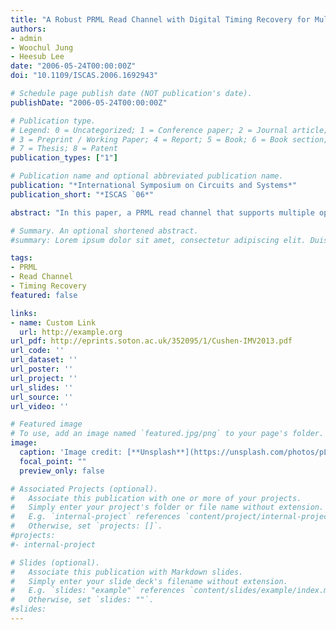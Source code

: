 ```yaml
---
title: "A Robust PRML Read Channel with Digital Timing Recovery for Multi-Format Optical Disc"
authors:
- admin
- Woochul Jung
- Heesub Lee
date: "2006-05-24T00:00:00Z"
doi: "10.1109/ISCAS.2006.1692943"

# Schedule page publish date (NOT publication's date).
publishDate: "2006-05-24T00:00:00Z"

# Publication type.
# Legend: 0 = Uncategorized; 1 = Conference paper; 2 = Journal article;
# 3 = Preprint / Working Paper; 4 = Report; 5 = Book; 6 = Book section;
# 7 = Thesis; 8 = Patent
publication_types: ["1"]

# Publication name and optional abbreviated publication name.
publication: "*International Symposium on Circuits and Systems*"
publication_short: "*ISCAS `06*"

abstract: "In this paper, a PRML read channel that supports multiple optical disc formats, i.e. CD, DVD and BD is presented. The read channel includes digital timing recovery that generates timing matched data by interpolation, which can acquire high controllability and stability with small hardware. PRML bit detection is applied to the read channel in order to reduce bit errors for severe channel condition such as BD and high speed DVD. Also, PR-level of PRML is adaptively controlled to compensate asymmetry and signal level shift due to defects. To support high operating speed, the read channel is designed in a 2times-parallel processing. The read channel uses a 115 MHz main clock, and can support up to 8times DVD, equivalent to a channel rate of 210 MHz"

# Summary. An optional shortened abstract.
#summary: Lorem ipsum dolor sit amet, consectetur adipiscing elit. Duis posuere tellus ac #convallis placerat. Proin tincidunt magna sed ex sollicitudin condimentum.

tags:
- PRML
- Read Channel
- Timing Recovery
featured: false

links:
- name: Custom Link
  url: http://example.org
url_pdf: http://eprints.soton.ac.uk/352095/1/Cushen-IMV2013.pdf
url_code: ''
url_dataset: ''
url_poster: ''
url_project: ''
url_slides: ''
url_source: ''
url_video: ''

# Featured image
# To use, add an image named `featured.jpg/png` to your page's folder. 
image:
  caption: 'Image credit: [**Unsplash**](https://unsplash.com/photos/pLCdAaMFLTE)'
  focal_point: ""
  preview_only: false

# Associated Projects (optional).
#   Associate this publication with one or more of your projects.
#   Simply enter your project's folder or file name without extension.
#   E.g. `internal-project` references `content/project/internal-project/index.md`.
#   Otherwise, set `projects: []`.
#projects:
#- internal-project

# Slides (optional).
#   Associate this publication with Markdown slides.
#   Simply enter your slide deck's filename without extension.
#   E.g. `slides: "example"` references `content/slides/example/index.md`.
#   Otherwise, set `slides: ""`.
#slides:
---
```

